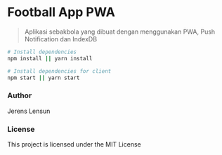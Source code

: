 # Football App PWA

> Aplikasi sebakbola yang dibuat dengan menggunakan PWA, Push Notification dan IndexDB

```bash
# Install dependencies
npm install || yarn install

# Install dependencies for client
npm start || yarn start
```

### Author

Jerens Lensun

### License

This project is licensed under the MIT License
